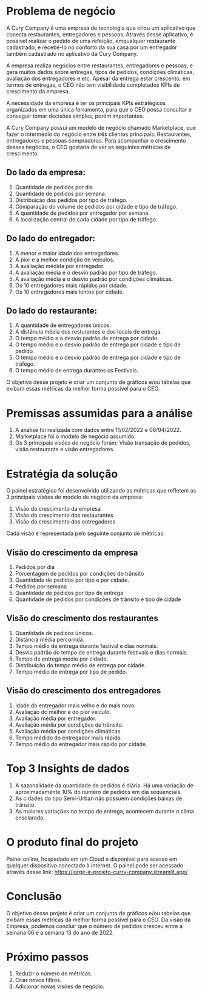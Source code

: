 # Problema de negócio

A Cury Company é uma empresa de tecnologia que criou um aplicativo que conecta restaurantes, entregadores e pessoas. Através desse aplicativo, é possível realizar o pedido de uma refeição, emqualquer restaurante cadastrado, e recebê-lo no conforto da sua casa por um entregador também cadastrado no aplicativo da Cury Company. 

A empresa realiza negócios entre restaurantes, entregadores e pessoas, e gera muitos dados sobre entregas, tipos de pedidos, condições
climáticas, avaliação dos entregadores e etc. Apesar da entrega estar crescento, em termos de entregas, o CEO não tem visibilidade completados KPIs de crescimento da empresa.

A necessidade da empresa é ter os principais KPIs estratégicos organizados em uma única ferramenta, para que o CEO possa consultar e conseguir tomar decisões simples, porém importantes.

A Cury Company possui um modelo de negócio chamado Marketplace, que fazer o intermédio do negócio entre três clientes principais: Restaurantes, entregadores e pessoas compradoras. Para acompanhar o crescimento desses negócios, o CEO gostaria de ver as seguintes
métricas de crescimento:

## Do lado da empresa:

  1. Quantidade de pedidos por dia.
  2. Quantidade de pedidos por semana.
  3. Distribuição dos pedidos por tipo de tráfego.
  4. Comparação do volume de pedidos por cidade e tipo de tráfego.
  5. A quantidade de pedidos por entregador por semana.
  6. A localização central de cada cidade por tipo de tráfego.

## Do lado do entregador:

  1. A menor e maior idade dos entregadores.
  2. A pior e a melhor condição de veículos.
  3. A avaliação médida por entregador.
  4. A avaliação média e o desvio padrão por tipo de tráfego.
  5. A avaliação média e o desvio padrão por condições climáticas.
  6. Os 10 entregadores mais rápidos por cidade.
  7. Os 10 entregadores mais lentos por cidade.

## Do lado do restaurante:

  1. A quantidade de entregadores únicos.
  2. A distância média dos resturantes e dos locais de entrega.
  3. O tempo médio e o desvio padrão de entrega por cidade.
  4. O tempo médio e o desvio padrão de entrega por cidade e tipo de pedido.
  5. O tempo médio e o desvio padrão de entrega por cidade e tipo de tráfego.
  6. O tempo médio de entrega durantes os Festivais.

O objetivo desse projeto é criar um conjunto de gráficos e/ou tabelas que exibam essas métricas da melhor forma possível para o CEO.

# Premissas assumidas para a análise
   
  1. A análise foi realizada com dados entre 11/02/2022 e 06/04/2022.
  2. Marketplace foi o modelo de negócio assumido.
  3. Os 3 principais visões do negócio foram: Visão transação de pedidos, visão restaurante e visão entregadores.

# Estratégia da solução
   
O painel estratégico foi desenvolvido utilizando as métricas que refletem as 3 principais visões do modelo de negócio da empresa:
  1. Visão do crescimento da empresa
  2. Visão do crescimento dos restaurantes
  3. Visão do crescimento dos entregadores
   
Cada visão é representada pelo seguinte conjunto de métricas:

## Visão do crescimento da empresa
   1. Pedidos por dia
   2. Porcentagem de pedidos por condições de trânsito
   3. Quantidade de pedidos por tipo e por cidade.
   4. Pedidos por semana
   5. Quantidade de pedidos por tipo de entrega
   6. Quantidade de pedidos por condições de trânsito e tipo de cidade

## Visão do crescimento dos restaurantes
   1. Quantidade de pedidos únicos.
   2. Distância média percorrida.
   3. Tempo médio de entrega durante festival e dias normais.
   4. Desvio padrão do tempo de entrega durante festivais e dias normais.
   5. Tempo de entrega médio por cidade.
   6. Distribuição do tempo médio de entrega por cidade.
   7. Tempo médio de entrega por tipo de pedido.

## Visão do crescimento dos entregadores
   1. Idade do entregador mais velho e do mais novo.
   2. Avaliação do melhor e do pior veículo.
   3. Avaliação média por entregador.
   4. Avaliação média por condições de trânsito.
   5. Avaliação média por condições climáticas.
   6. Tempo médido do entregador mais rápido.
   7. Tempo médio do entregador mais rápido por cidade.

# Top 3 Insights de dados
  1. A sazonalidade da quantidade de pedidos é diária. Há uma variação de aproximadamente 10% do número de pedidos em dia sequenciais.
  2. As cidades do tipo Semi-Urban não possuem condições baixas de
trânsito.
  3. As maiores variações no tempo de entrega, acontecem durante o clima ensolarado.

# O produto final do projeto
Painel online, hospedado em um Cloud e disponível para acesso em qualquer dispositivo conectado à internet.
O painel pode ser acessado através desse link: https://jorge-jr-projeto-curry-company.streamlit.app/

# Conclusão
O objetivo desse projeto é criar um conjunto de gráficos e/ou tabelas que exibam essas métricas da melhor forma possível para o CEO.
Da visão da Empresa, podemos concluir que o número de pedidos cresceu entre a semana 06 e a semana 13 do ano de 2022.

# Próximo passos
  1. Reduzir o número de métricas.
  2. Criar novos filtros.
  3. Adicionar novas visões de negócio.
